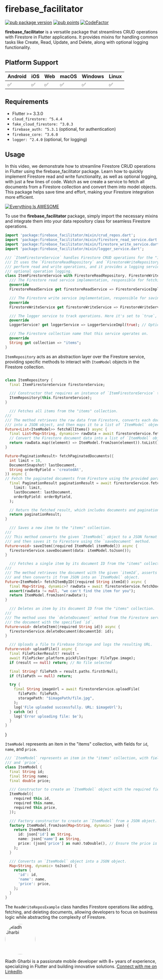 # firebase\_facilitator

[![pub package version](https://img.shields.io/pub/v/firebase_facilitator.svg)](https://pub.dev/packages/firebase_facilitator) [![pub points](https://img.shields.io/pub/points/firebase_facilitator?color=2E8B57&label=pub%20points)](https://pub.dev/packages/firebase_facilitator/score) [![CodeFactor](https://www.codefactor.io/repository/github/riadhg-hub/firebase_facilitator/badge)](https://www.codefactor.io/repository/github/riadhg-hub/firebase_facilitator)

**firebase\_facilitator** is a versatile package that streamlines CRUD operations with Firestore in Flutter
applications. It provides mixins for handling common tasks like Create, Read, Update, and Delete, along with optional
logging functionality.

## Platform Support

| Android | iOS | Web | macOS | Windows | Linux |
|---------|-----|-----|-------|---------|-------|
| ✅       | ✅   | ✅   | ✅     | ✅       | ✅     |

## Requirements

* Flutter >= 3.3.0
* `cloud_firestore: ^5.4.4`
* `fake_cloud_firestore: ^3.0.3`
* `firebase_auth: ^5.3.1` (optional, for authentication)
* `firebase_core: ^3.6.0`
* `logger: ^2.4.0` (optional, for logging)

## Usage

In this video, we demonstrate how to streamline Firestore CRUD operations in Flutter using the firebase_facilitator
package. Learn how to quickly implement Firestore read and write functionality, as well as optional logging, with just a
few lines of code. Watch as we create a service to fetch all documents from a Firestore collection and convert them into
model objects. This package helps save time and effort, making your Firestore integration more efficient.

[![Everything Is AWESOME](https://i9.ytimg.com/vi_webp/pReLQ-5sTaE/mq1.webp?sqp=CIiI0LgG-oaymwEmCMACELQB8quKqQMa8AEB-AH-CYAC0AWKAgwIABABGGUgZShlMA8=&rs=AOn4CLCdmzbqYtZZBKp-a7fSgo2Re1E7Xw)](https://i9.ytimg.com/vi_webp/pReLQ-5sTaE/mq1.webp?sqp=CIiI0LgG-oaymwEmCMACELQB8quKqQMa8AEB-AH-CYAC0AWKAgwIABABGGUgZShlMA8=&rs=AOn4CLCdmzbqYtZZBKp-a7fSgo2Re1E7Xwl "Everything Is AWESOME")

To use the **firebase\_facilitator** package, simply import the necessary mixins and integrate them into your data
repository class for seamless Firestore operations.

```dart
import 'package:firebase_facilitator/mixin/crud_repos.dart';
import 'package:firebase_facilitator/mixin/firestore_read_service.dart';
import 'package:firebase_facilitator/mixin/firestore_write_service.dart';
import 'package:firebase_facilitator/mixin/logger_service.dart';
```

```dart
/// `ItemFirestoreService` handles Firestore CRUD operations for the "items" collection.
/// It uses the `FirestoreReadRepository` and `FirestoreWriteRepository` mixins to
/// perform read and write operations, and it provides a logging service for
/// optional operation logging.
class ItemFirestoreService with FirestoreReadRepository, FirestoreWriteRepository {
  /// The Firestore read service implementation, responsible for fetching data from Firestore.
  @override
  FirestoreReadService get firestoreReadService => FirestoreServiceImpl();

  /// The Firestore write service implementation, responsible for saving and deleting data in Firestore.
  @override
  FirestoreWriteService get firestoreWriteService => FirestoreWriteServiceImpl();

  /// The logger service to track operations. Here it's set to `true`, enabling logging.
  @override
  LoggerService? get loggerService => LoggerServiceImpl(true); // Optional

  /// The Firestore collection name that this service operates on.
  @override
  String get collection => "items";
}

```

`ItemRepository` acts as an abstraction layer over the Firestore service,
providing specific methods to interact with `ItemModel` objects in the Firestore
collection.

```dart

class ItemRepository {
  final ItemFirestoreService firestoreService;

  /// Constructor that requires an instance of `ItemFirestoreService` to be passed in.
  ItemRepository(this.firestoreService);
}
  ```

```dart
  /// Fetches all items from the "items" collection.
///
/// The method retrieves the raw data from Firestore, converts each document
/// into a JSON object, and then maps it to a list of `ItemModel` objects.
Future<List<ItemModel>> fetchAllItems() async {
  final List<Map<String, dynamic>> rawData = await firestoreService.fetchAllDocuments();
  // Convert the Firestore document data into a list of `ItemModel` objects.
  return rawData.map((element) => ItemModel.fromJson(element)).toList();
}
```

```dart
Future<PaginationResult> fetchPaginatedDocuments({
  int limit = 10,
  DocumentSnapshot? lastDocument,
  String orderByField = 'createdAt',
}) async {
// Fetch the paginated documents from Firestore using the provided parameters.
  final PaginationResult paginationResult = await firestoreService.fetchPaginatedDocuments(
    limit: limit,
    lastDocument: lastDocument,
    orderByField: orderByField,
  );

  // Return the fetched result, which includes documents and pagination metadata.
  return paginationResult;
}
```

```dart
  /// Saves a new item to the "items" collection.
///
/// This method converts the given `ItemModel` object to a JSON format
/// and then saves it to Firestore using the `saveDocument` method.
Future<void> saveItem({required ItemModel itemModel}) async {
  firestoreService.saveDocument(data: itemModel.toJson());
}
```

```dart
  /// Fetches a single item by its document ID from the "items" collection.
///
/// The method retrieves the document with the given `itemId`, asserts that it exists,
/// and then converts it from JSON into an `ItemModel` object.
Future<ItemModel> fetchItemByID({required String itemId}) async {
  final Map<String, dynamic>? rawData = await firestoreService.fetchDocumentById(docId: itemId);
  assert(rawData != null, "we can't find the item for you");
  return ItemModel.fromJson(rawData!);
}
```

```dart
  /// Deletes an item by its document ID from the "items" collection.
///
/// The method uses the `deleteDocument` method from the Firestore service to remove
/// the document with the specified `id`.
Future<void> deleteItem({required String id}) async {
  firestoreService.deleteDocument(documentId: id);
}
```

```dart
  /// Uploads a file to Firebase Storage and logs the resulting URL.
Future<void> uploadFile() async {
  final FilePickerResult? result =
  await FilePicker.platform.pickFiles(type: FileType.image);
  if (result == null) return; // No file selected

  final String? filePath = result.paths.firstOrNull;
  if (filePath == null) return;

  try {
    final String imageUrl = await firestoreService.uploadFile(
      filePath: filePath,
      storagePath: "$imagePath/file.jpg",
    );
    log('File uploaded successfully. URL: $imageUrl');
  } catch (e) {
    log('Error uploading file: $e');
  }
}

```

}

`ItemModel` represents an item in the "items" collection, with fields for `id`, `name`,
and `price`.

```dart
/// `ItemModel` represents an item in the "items" collection, with fields for `id`, `name`,
/// and `price`.
class ItemModel {
  final String id;
  final String name;
  final double price;

  /// Constructor to create an `ItemModel` object with the required fields.
  ItemModel({
    required this.id,
    required this.name,
    required this.price,
  });

  /// Factory constructor to create an `ItemModel` from a JSON object.
  factory ItemModel.fromJson(Map<String, dynamic> json) {
    return ItemModel(
      id: json['id'] as String,
      name: json['name'] as String,
      price: (json['price'] as num).toDouble(), // Ensure the price is converted to a double.
    );
  }

  /// Converts an `ItemModel` object into a JSON object.
  Map<String, dynamic> toJson() {
    return {
      'id': id,
      'name': name,
      'price': price,
    };
  }
}


```

The `ReadWriteReposExample` class handles Firestore operations like adding, fetching, and deleting documents, allowing
developers to focus on business logic while abstracting the complexity of Firestore.





<a href="https://www.linkedin.com/in/riadh-gharbi/" title="Riadh Gharbi - Mobile Developer">
  <img src="https://media.licdn.com/dms/image/v2/D4D03AQEGkWMuwEKUxg/profile-displayphoto-shrink_800_800/profile-displayphoto-shrink_800_800/0/1728318512605?e=1734566400&v=beta&t=9Qz6gmC6KQKtsftmgQs-ipEp0XGnTjiI7G9sUdWQKb8" alt="Riadh Gharbi" width="100" height="100" style="border-radius: 50%;" />
</a>
<p>Riadh Gharbi is a passionate mobile developer with 8+ years of experience, specializing in Flutter and building innovative solutions. <a href="https://www.linkedin.com/in/riadh-gharbi/">Connect with me on LinkedIn</a>.</p>
